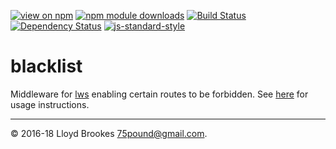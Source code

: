 [![view on npm](https://img.shields.io/npm/v/lws-blacklist.svg)](https://www.npmjs.org/package/lws-blacklist)
[![npm module downloads](https://img.shields.io/npm/dt/lws-blacklist.svg)](https://www.npmjs.org/package/lws-blacklist)
[![Build Status](https://travis-ci.org/lwsjs/blacklist.svg?branch=master)](https://travis-ci.org/lwsjs/blacklist)
[![Dependency Status](https://david-dm.org/lwsjs/blacklist.svg)](https://david-dm.org/lwsjs/blacklist)
[![js-standard-style](https://img.shields.io/badge/code%20style-standard-brightgreen.svg)](https://github.com/feross/standard)

# blacklist

Middleware for [lws](https://github.com/lwsjs/lws) enabling certain routes to be forbidden. See [here](https://github.com/lwsjs/local-web-server/wiki/How-to-blacklist-certain-routes) for usage instructions.

* * *

&copy; 2016-18 Lloyd Brookes <75pound@gmail.com>.